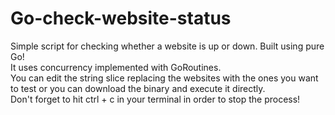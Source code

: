 # Go-check-website-status

Simple script for checking whether a website is up or down. Built using pure Go! <br>
It uses concurrency implemented with GoRoutines. <br>
You can edit the string slice replacing the websites with the ones you want to test or you can download the binary and execute it directly. <br>
Don't forget to hit ctrl + c in your terminal in order to stop the process! 
